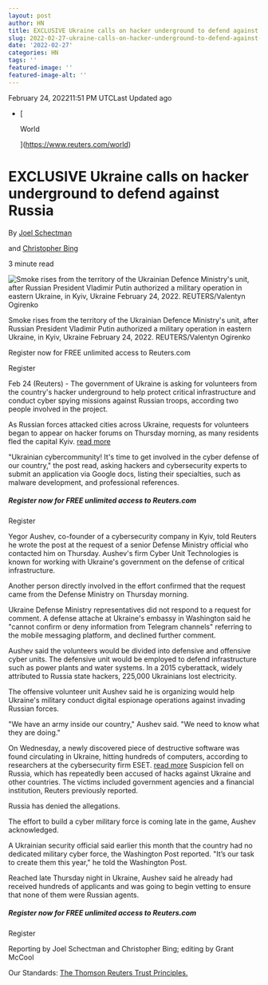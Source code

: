 ```yaml
---
layout: post
author: HN
title: EXCLUSIVE Ukraine calls on hacker underground to defend against Russia
slug: 2022-02-27-ukraine-calls-on-hacker-underground-to-defend-against-russia
date: '2022-02-27'
categories: HN
tags: ''
featured-image: ''
featured-image-alt: ''
---
```

February 24, 202211:51 PM UTCLast Updated ago

*   [
    
    World
    
    ](https://www.reuters.com/world)

EXCLUSIVE Ukraine calls on hacker underground to defend against Russia
======================================================================

By [Joel Schectman](https://www.reuters.com/authors/joel-schectman/)

and [Christopher Bing](https://www.reuters.com/authors/christopher-bing/)

3 minute read

![Smoke rises from the territory of the Ukrainian Defence Ministry's unit, after Russian President Vladimir Putin authorized a military operation in eastern Ukraine, in Kyiv, Ukraine February 24, 2022. REUTERS/Valentyn Ogirenko](https://cloudfront-us-east-2.images.arcpublishing.com/reuters/XY5Z7L7O35NTBDZDJ45R3NUWB4.jpg)

Smoke rises from the territory of the Ukrainian Defence Ministry's unit, after Russian President Vladimir Putin authorized a military operation in eastern Ukraine, in Kyiv, Ukraine February 24, 2022. REUTERS/Valentyn Ogirenko

Register now for FREE unlimited access to Reuters.com

Register

Feb 24 (Reuters) - The government of Ukraine is asking for volunteers from the country's hacker underground to help protect critical infrastructure and conduct cyber spying missions against Russian troops, according two people involved in the project.

As Russian forces attacked cities across Ukraine, requests for volunteers began to appear on hacker forums on Thursday morning, as many residents fled the capital Kyiv. [read more](https://www.reuters.com/world/europe/putin-orders-military-operations-ukraine-demands-kyiv-forces-surrender-2022-02-24/)

"Ukrainian cybercommunity! It's time to get involved in the cyber defense of our country," the post read, asking hackers and cybersecurity experts to submit an application via Google docs, listing their specialties, such as malware development, and professional references.

##### Register now for FREE unlimited access to Reuters.com

Register

Yegor Aushev, co-founder of a cybersecurity company in Kyiv, told Reuters he wrote the post at the request of a senior Defense Ministry official who contacted him on Thursday. Aushev's firm Cyber Unit Technologies is known for working with Ukraine's government on the defense of critical infrastructure.

Another person directly involved in the effort confirmed that the request came from the Defense Ministry on Thursday morning.

Ukraine Defense Ministry representatives did not respond to a request for comment. A defense attache at Ukraine's embassy in Washington said he "cannot confirm or deny information from Telegram channels" referring to the mobile messaging platform, and declined further comment.

Aushev said the volunteers would be divided into defensive and offensive cyber units. The defensive unit would be employed to defend infrastructure such as power plants and water systems. In a 2015 cyberattack, widely attributed to Russia state hackers, 225,000 Ukrainians lost electricity.

The offensive volunteer unit Aushev said he is organizing would help Ukraine's military conduct digital espionage operations against invading Russian forces.

"We have an army inside our country," Aushev said. "We need to know what they are doing."

On Wednesday, a newly discovered piece of destructive software was found circulating in Ukraine, hitting hundreds of computers, according to researchers at the cybersecurity firm ESET. [read more](https://www.reuters.com/world/europe/ukrainian-government-foreign-ministry-parliament-websites-down-2022-02-23/) Suspicion fell on Russia, which has repeatedly been accused of hacks against Ukraine and other countries. The victims included government agencies and a financial institution, Reuters previously reported.

Russia has denied the allegations.

The effort to build a cyber military force is coming late in the game, Aushev acknowledged.

A Ukrainian security official said earlier this month that the country had no dedicated military cyber force, the Washington Post reported. "It’s our task to create them this year," he told the Washington Post.

Reached late Thursday night in Ukraine, Aushev said he already had received hundreds of applicants and was going to begin vetting to ensure that none of them were Russian agents.

##### Register now for FREE unlimited access to Reuters.com

Register

Reporting by Joel Schectman and Christopher Bing; editing by Grant McCool

Our Standards: [The Thomson Reuters Trust Principles.](https://www.thomsonreuters.com/en/about-us/trust-principles.html)
